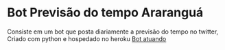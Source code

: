 # Bot Previsão do tempo Araranguá
Consiste em um bot que posta diariamente a previsão do tempo no twitter, Criado com python e hospedado no heroku
[Bot atuando](https://twitter.com/AruPrevisao)
